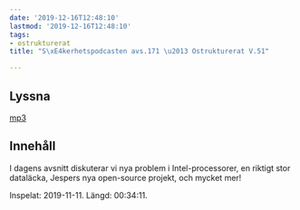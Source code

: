 ```yaml
---
date: '2019-12-16T12:48:10'
lastmod: '2019-12-16T12:48:10'
tags:
- ostrukturerat
title: "S\xE4kerhetspodcasten avs.171 \u2013 Ostrukturerat V.51"

---
```

## Lyssna

[mp3](http://traffic.libsyn.com/sakerhetspodcasten/2019-12-11_Ostrukturerat.mp3)

## Innehåll

I dagens avsnitt diskuterar vi nya problem i Intel-processorer, en riktigt stor dataläcka,
Jespers nya open-source projekt, och mycket mer!

Inspelat: 2019-11-11. Längd: 00:34:11.

